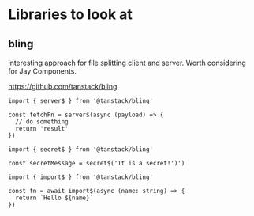 Libraries to look at
==============

bling
------

interesting approach for file splitting client and server. Worth considering for Jay Components.

https://github.com/tanstack/bling

```
import { server$ } from '@tanstack/bling'

const fetchFn = server$(async (payload) => {
  // do something
  return 'result'
})
```

```
import { secret$ } from '@tanstack/bling'

const secretMessage = secret$('It is a secret!')')
```

```
import { import$ } from '@tanstack/bling'

const fn = await import$(async (name: string) => {
  return `Hello ${name}`
})
```
